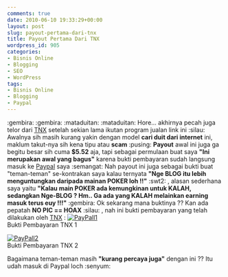 ```yaml
---
comments: true
date: 2010-06-10 19:33:29+00:00
layout: post
slug: payout-pertama-dari-tnx
title: Payout Pertama Dari TNX
wordpress_id: 905
categories:
- Bisnis Online
- Blogging
- SEO
- WordPress
tags:
- Bisnis Online
- Blogging
- Paypal
---
```


:gembira:  :gembira:   :mataduitan:  :mataduitan: Hore... akhirnya pecah juga telor dari [TNX](http://www.tnx.net/) setelah sekian lama ikutan program jualan link ini :silau: Awalnya sih masih kurang yakin dengan model **cari duit dari internet** ini, maklum takut-nya sih kena tipu atau **scam** :pusing: **Payout** awal ini juga ga begitu besar sih cuma **$5.52** aja, tapi sebagai permulaan buat saya **"Ini merupakan awal yang bagus"** karena bukti pembayaran sudah langsung masuk ke [Paypal](http://paypal.com) saya :semangat:  Nah payout ini juga sebagai bukti buat "teman-teman" se-kontrakan saya kalau ternyata **"Nge BLOG itu lebih menguntungkan daripada mainan POKER loh !!"** :swt2: , alasan sederhana saya yaitu **"Kalau main POKER ada kemungkinan untuk KALAH, sedangkan Nge-BLOG ? Hm.. Ga ada yang KALAH melainkan earning masuk terus euy !!!"** :gembira: Ok sekarang mana buktinya ?? Kan ada pepatah **NO PIC == HOAX** :silau: , nah ini bukti pembayaran yang telah dilakukan oleh [TNX](http://www.tnx.net/) :
 [![PayPall1](http://farm5.static.flickr.com/4054/4688949890_a9b61747d6_b.jpg)](http://www.flickr.com/photos/10243554@N02/4688949890/)  
Bukti Pembayaran TNX 1
 
 [![PayPall2](http://farm5.static.flickr.com/4049/4688949924_22b3742914_b.jpg)](http://www.flickr.com/photos/10243554@N02/4688949924/)  
Bukti Pembayaran TNX 2
 
 Bagaimana teman-teman masih **"kurang percaya juga"** dengan ini ?? Itu udah masuk di Paypal loch :senyum: 

